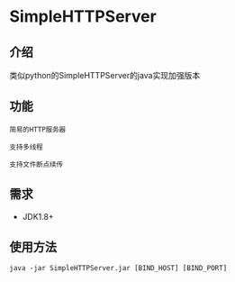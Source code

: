 # SimpleHTTPServer

## 介绍

类似python的SimpleHTTPServer的java实现加强版本

## 功能

    简易的HTTP服务器

    支持多线程

    支持文件断点续传

## 需求
* JDK1.8+

## 使用方法

    java -jar SimpleHTTPServer.jar [BIND_HOST] [BIND_PORT]
